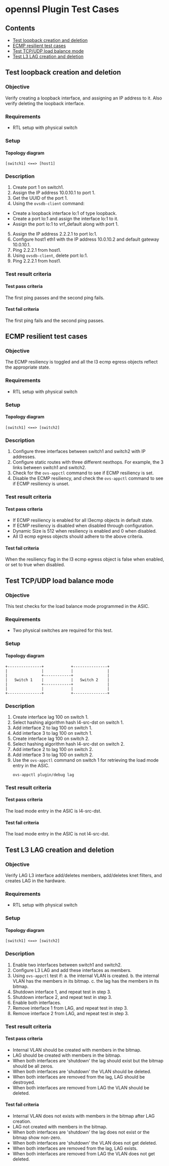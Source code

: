 # opennsl Plugin Test Cases

## Contents
- [Test loopback creation and deletion](#test-loopback-creation-and-deletion)
- [ECMP resilient test cases](#ecmp-resilient-test-cases)
- [Test TCP/UDP load balance mode](#test-tcp/udp-load-balance-mode)
- [Test L3 LAG creation and deletion](#test-l3-lag-creation-and-deletion)

## Test loopback creation and deletion
### Objective
Verify creating a loopback interface, and assigning an IP address to it. Also verify deleting the loopback interface.
### Requirements
 - RTL setup with physical switch

### Setup
#### Topology diagram
```
[switch1] <==> [host1]
```
### Description
1. Create port 1 on switch1.
2. Assign the IP address 10.0.10.1 to port 1.
3. Get the UUID of the port 1.
4. Using the `ovsdb-client` command:
 - Create a loopback interface lo:1 of type loopback.
 - Create a port lo:1 and assign the interface lo:1 to it.
 - Assign the port lo:1 to vrf_default along with port 1.
5. Assign the IP address 2.2.2.1 to port lo:1.
6. Configure host1 eth1 with the IP address 10.0.10.2 and default gateway 10.0.10.1.
7. Ping 2.2.2.1 from host1.
8. Using `ovsdb-client`, delete port lo:1.
9. Ping 2.2.2.1 from host1.

### Test result criteria
#### Test pass criteria
The first ping passes and the second ping fails.
#### Test fail criteria
The first ping fails and the second ping passes.

## ECMP resilient test cases
### Objective
The ECMP resiliency is toggled and all the l3 ecmp egress objects reflect the appropriate state.

### Requirements
 - RTL setup with physical switch

### Setup
#### Topology diagram
```
[switch1] <==> [switch2]
```

### Description
1. Configure three interfaces between switch1 and switch2 with IP addresses.
2. Configure static routes with three different nexthops. For example, the 3 links between switch1 and switch2.
3. Check for the `ovs-appctl` command to see if ECMP resiliency is set.
4. Disable the ECMP resiliency, and check the `ovs-appctl` command to see if ECMP resiliency is unset.

### Test result criteria
#### Test pass criteria
 -  If ECMP resiliency is enabled for all l3ecmp objects in default state.
 -  If ECMP resiliency is disabled when disabled through configuration.
 -  Dynamic Size is 512 when resiliency is enabled and 0 when disabled.
 -  All l3 ecmp egress objects should adhere to the above criteria.

#### Test fail criteria
When the resiliency flag in the l3 ecmp egress object is false when enabled, or set to true when disabled.

## Test TCP/UDP load balance mode
### Objective
This test checks for the load balance mode programmed in the ASIC.
### Requirements
 - Two physical switches are required for this test.

### Setup
#### Topology diagram
```ditaa
+---------------+            +---------------+
|               |            |               |
|               +------------+               |
|   Switch 1    |            |   Switch 2    |
|               +------------+               |
|               |            |               |
+---------------+            +---------------+
```
### Description
1. Create interface lag 100 on switch 1.
2. Select hashing algorithm hash l4-src-dst on switch 1.
3. Add interface 2 to lag 100 on switch 1.
4. Add interface 3 to lag 100 on switch 1.
5. Create interface lag 100 on switch 2.
6. Select hashing algorithm hash l4-src-dst on switch 2.
7. Add interface 2 to lag 100 on switch 2.
8. Add interface 3 to lag 100 on switch 2.
9. Use the `ovs-appctl` command on switch 1 for retrieving the load mode entry in the ASIC.
    ```
    ovs-appctl plugin/debug lag
    ```

### Test result criteria
#### Test pass criteria
The load mode entry in the ASIC is l4-src-dst.
#### Test fail criteria
The load mode entry in the ASIC is not l4-src-dst.

## Test L3 LAG creation and deletion
### Objective
Verify LAG L3 interface add/deletes members, add/deletes knet filters, and creates LAG in the hardware.

### Requirements
 - RTL setup with physical switch

### Setup
#### Topology diagram
```
[switch1] <==> [switch2]
```

### Description
1. Enable two interfaces between switch1 and switch2.
2. Configure L3 LAG and add these interfaces as members.
3. Using `ovs-appctl` test if:
    a. the internal VLAN is created.
    b. the internal VLAN has the members in its bitmap.
    c. the lag has the members in its bitmap.
4. Shutdown interface 1, and repeat test in step 3.
5. Shutdown interface 2, and repeat test in step 3.
6. Enable both interfaces.
7. Remove interface 1 from LAG, and repeat test in step 3.
8. Remove interface 2 from LAG, and repeat test in step 3.

### Test result criteria
#### Test pass criteria
 -  Internal VLAN should be created with members in the bitmap.
 -  LAG should be created with members in the bitmap.
 -  When both interfaces are 'shutdown' the lag should exist but the bitmap should be all zeros.
 -  When both interfaces are 'shutdown' the VLAN should be deleted.
 -  When both interfaces are removed from the lag, LAG should be destroyed.
 -  When both interfaces are removed from LAG the VLAN should be deleted.

#### Test fail criteria
 -  Internal VLAN does not exists with members in the bitmap after LAG creation.
 -  LAG not created with members in the bitmap.
 -  When both interfaces are 'shutdown' the lag does not exist or the bitmap show non-zero.
 -  When both interfaces are 'shutdown' the VLAN does not get deleted.
 -  When both interfaces are removed from the lag, LAG exists.
 -  When both interfaces are removed from LAG the VLAN does not get deleted.
